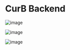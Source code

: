 # CurB Backend
![image](https://user-images.githubusercontent.com/125422608/236654783-d526562d-e48a-43b2-b798-575cdd2d79d3.png)


![image](https://user-images.githubusercontent.com/125422608/236492105-0b2f5f0c-fef8-4b83-984a-aa4545a15580.png)

![image](https://user-images.githubusercontent.com/125422608/236626272-bfd4c546-6f91-43f2-afdd-fbb92e890c7b.png)

